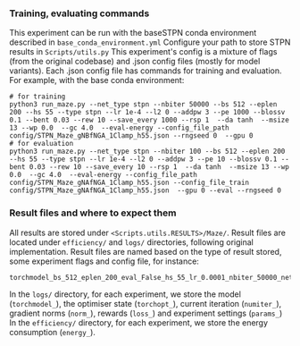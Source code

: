 ### Training, evaluating commands
This experiment can be run with the baseSTPN conda environment described in ```base_conda_environment.yml```
Configure your path to store STPN results in ```Scripts/utils.py```
This experiment's config is a mixture of flags (from the original codebase) and .json config files (mostly for model variants).
Each .json config file has commands for training and evaluation. For example, with the base conda environment:
```
# for training
python3 run_maze.py --net_type stpn --nbiter 50000 --bs 512 --eplen 200 --hs 55 --type stpn --lr 1e-4 --l2 0 --addpw 3 --pe 1000 --blossv 0.1 --bent 0.03 --rew 10 --save_every 1000 --rsp 1  --da tanh  --msize 13 --wp 0.0  --gc 4.0  --eval-energy --config_file_path config/STPN_Maze_gNBfNGA_1Clamp_h55.json --rngseed 0  --gpu 0
# for evaluation
python3 run_maze.py --net_type stpn --nbiter 100 --bs 512 --eplen 200 --hs 55 --type stpn --lr 1e-4 --l2 0 --addpw 3 --pe 10 --blossv 0.1 --bent 0.03 --rew 10 --save_every 10 --rsp 1  --da tanh  --msize 13 --wp 0.0  --gc 4.0  --eval-energy --config_file_path config/STPN_Maze_gNAfNGA_1Clamp_h55.json --config_file_train config/STPN_Maze_gNAfNGA_1Clamp_h55.json  --gpu 0 --eval --rngseed 0
```

### Result files and where to expect them
All results are stored under ```<Scripts.utils.RESULTS>/Maze/```.
Result files are located under ```efficiency/``` and ```logs/``` directories, following original implementation.
Result files are named based on the type of result stored, some experiment flags and config file, for instance:
```
torchmodel_bs_512_eplen_200_eval_False_hs_55_lr_0.0001_nbiter_50000_net_type_stpn_rngseed_0_type_stpn_config_{config_file_name}.dat
```
In the ```logs/``` directory, for each experiment, we store the model (```torchmodel_```), the optimiser state (```torchopt_```), current iteration (```numiter_```), gradient norms (```norm_```), rewards (```loss_```) and experiment settings (```params_```)
In the ```efficiency/``` directory, for each experiment, we store the energy consumption (```energy_```).

